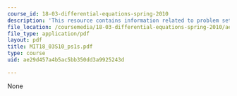 ```yaml
---
course_id: 18-03-differential-equations-spring-2010
description: 'This resource contains information related to problem set 1. '
file_location: /coursemedia/18-03-differential-equations-spring-2010/ae29d457a4b5ac5bb350dd3a9925243d_MIT18_03S10_ps1s.pdf
file_type: application/pdf
layout: pdf
title: MIT18_03S10_ps1s.pdf
type: course
uid: ae29d457a4b5ac5bb350dd3a9925243d

---
```

None